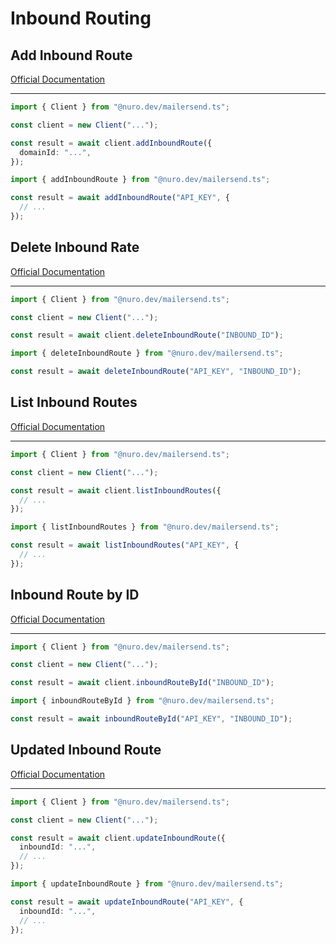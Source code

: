 # Inbound Routing

## Add Inbound Route

[Official Documentation](https://developers.mailersend.com/api/v1/inbound.html#add-an-inbound-route)

---

```typescript
import { Client } from "@nuro.dev/mailersend.ts";

const client = new Client("...");

const result = await client.addInboundRoute({
  domainId: "...",
});
```

```typescript
import { addInboundRoute } from "@nuro.dev/mailersend.ts";

const result = await addInboundRoute("API_KEY", {
  // ...
});
```

## Delete Inbound Rate

[Official Documentation](https://developers.mailersend.com/api/v1/inbound.html#delete-an-inbound-route)

---

```typescript
import { Client } from "@nuro.dev/mailersend.ts";

const client = new Client("...");

const result = await client.deleteInboundRoute("INBOUND_ID");
```

```typescript
import { deleteInboundRoute } from "@nuro.dev/mailersend.ts";

const result = await deleteInboundRoute("API_KEY", "INBOUND_ID");
```

## List Inbound Routes

[Official Documentation](https://developers.mailersend.com/api/v1/inbound.html#get-a-list-of-inbound-routes)

---

```typescript
import { Client } from "@nuro.dev/mailersend.ts";

const client = new Client("...");

const result = await client.listInboundRoutes({
  // ...
});
```

```typescript
import { listInboundRoutes } from "@nuro.dev/mailersend.ts";

const result = await listInboundRoutes("API_KEY", {
  // ...
});
```

## Inbound Route by ID

[Official Documentation](https://developers.mailersend.com/api/v1/inbound.html#get-a-single-inbound-route)

---

```typescript
import { Client } from "@nuro.dev/mailersend.ts";

const client = new Client("...");

const result = await client.inboundRouteById("INBOUND_ID");
```

```typescript
import { inboundRouteById } from "@nuro.dev/mailersend.ts";

const result = await inboundRouteById("API_KEY", "INBOUND_ID");
```

## Updated Inbound Route

[Official Documentation](https://developers.mailersend.com/api/v1/inbound.html#update-an-inbound-route)

---

```typescript
import { Client } from "@nuro.dev/mailersend.ts";

const client = new Client("...");

const result = await client.updateInboundRoute({
  inboundId: "...",
  // ...
});
```

```typescript
import { updateInboundRoute } from "@nuro.dev/mailersend.ts";

const result = await updateInboundRoute("API_KEY", {
  inboundId: "...",
  // ...
});
```
